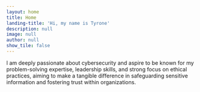 ```yaml
---
layout: home
title: Home
landing-title: 'Hi, my name is Tyrone'
description: null
image: null
author: null
show_tile: false
---
```


I am deeply passionate about cybersecurity and aspire to be known for my problem-solving expertise, leadership skills, and strong focus on ethical practices, aiming to make a tangible difference in safeguarding sensitive information and fostering trust within organizations.